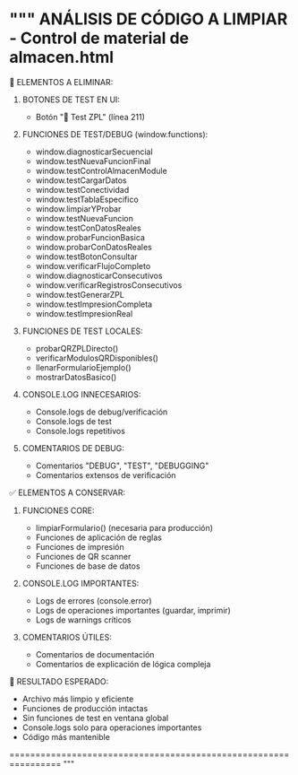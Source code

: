 """
ANÁLISIS DE CÓDIGO A LIMPIAR - Control de material de almacen.html
================================================================

🧹 ELEMENTOS A ELIMINAR:

1. BOTONES DE TEST EN UI:
   - Botón "🦓 Test ZPL" (línea 211)

2. FUNCIONES DE TEST/DEBUG (window.functions):
   - window.diagnosticarSecuencial
   - window.testNuevaFuncionFinal  
   - window.testControlAlmacenModule
   - window.testCargarDatos
   - window.testConectividad
   - window.testTablaEspecifico
   - window.limpiarYProbar
   - window.testNuevaFuncion
   - window.testConDatosReales
   - window.probarFuncionBasica
   - window.probarConDatosReales
   - window.testBotonConsultar
   - window.verificarFlujoCompleto
   - window.diagnosticarConsecutivos
   - window.verificarRegistrosConsecutivos
   - window.testGenerarZPL
   - window.testImpresionCompleta
   - window.testImpresionReal

3. FUNCIONES DE TEST LOCALES:
   - probarQRZPLDirecto()
   - verificarModulosQRDisponibles()
   - llenarFormularioEjemplo()
   - mostrarDatosBasico()

4. CONSOLE.LOG INNECESARIOS:
   - Console.logs de debug/verificación
   - Console.logs de test
   - Console.logs repetitivos

5. COMENTARIOS DE DEBUG:
   - Comentarios "DEBUG", "TEST", "DEBUGGING"
   - Comentarios extensos de verificación

✅ ELEMENTOS A CONSERVAR:

1. FUNCIONES CORE:
   - limpiarFormulario() (necesaria para producción)
   - Funciones de aplicación de reglas
   - Funciones de impresión
   - Funciones de QR scanner
   - Funciones de base de datos

2. CONSOLE.LOG IMPORTANTES:
   - Logs de errores (console.error)
   - Logs de operaciones importantes (guardar, imprimir)
   - Logs de warnings críticos

3. COMENTARIOS ÚTILES:
   - Comentarios de documentación
   - Comentarios de explicación de lógica compleja

🎯 RESULTADO ESPERADO:
- Archivo más limpio y eficiente
- Funciones de producción intactas
- Sin funciones de test en ventana global
- Console.logs solo para operaciones importantes
- Código más mantenible

================================================================
"""
